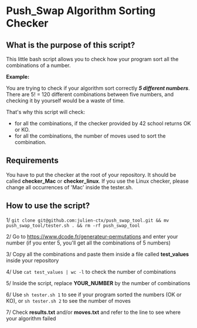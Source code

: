# Push_Swap Algorithm Sorting Checker

## What is the purpose of this script?

This little bash script allows you to check how your program sort all the combinations of a number.

**Example:**

You are trying to check if your algorithm sort correctly ***5 different numbers***.
There are 5! = 120 different combinations between five numbers, and checking it by yourself would be a waste of time.

That's why this script will check:

- for all the combinations, if the checker provided by 42 school returns OK or KO.
- for all the combinations, the number of moves used to sort the combination.

## Requirements

You have to put the checker at the root of your repository. It should be called **checker_Mac** or **checker_linux**. If you use the Linux checker, please change all occurrences of 'Mac' inside the tester.sh.

## How to use the script?


1/ `git clone git@github.com:julien-ctx/push_swap_tool.git && mv push_swap_tool/tester.sh . && rm -rf push_swap_tool`

2/ Go to https://www.dcode.fr/generateur-permutations and enter your number (if you enter 5, you'll get all the combinations of 5 numbers)

3/ Copy all the combinations and paste them inside a file called **test_values** inside your repository

4/ Use `cat test_values | wc -l` to check the number of combinations

5/ Inside the script, replace **YOUR_NUMBER** by the number of combinations

6/ Use `sh tester.sh 1` to see if your program sorted the numbers (OK or KO), or `sh tester.sh 2` to see the number of moves

7/ Check **results.txt** and/or **moves.txt** and refer to the line to see where your algorithm failed
